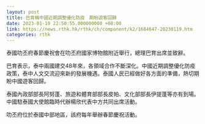 ```yaml
---
layout: post
title: 巴育稱中國近期調整優化防疫　期盼遊客回歸
date: 2023-01-19 22:50:55.000000000 +08:00
link: https://news.rthk.hk/rthk/ch/component/k2/1684647-20230119.htm
categories: rthk
---
```


泰國叻丕府春節慶祝會在叻丕府國家博物館附近舉行，總理巴育出席並致辭。

巴育表示，泰中兩國建交48年來，各領域合作不斷深化。中國近期調整優化防疫政策，泰中人文交流迎來新的發展機遇。泰國人民已經做好各方面的準備，熱切期盼中國遊客回歸。

泰國內政部部長阿努蓬、旅遊和體育部部長皮帕、文化部部長伊提蓬等亦有到場。中國駐泰國大使館臨時代辦楊欣代表中方共同出席活動。

叻丕府位於泰國中部地區，該府每年舉辦春節慶祝活動。
